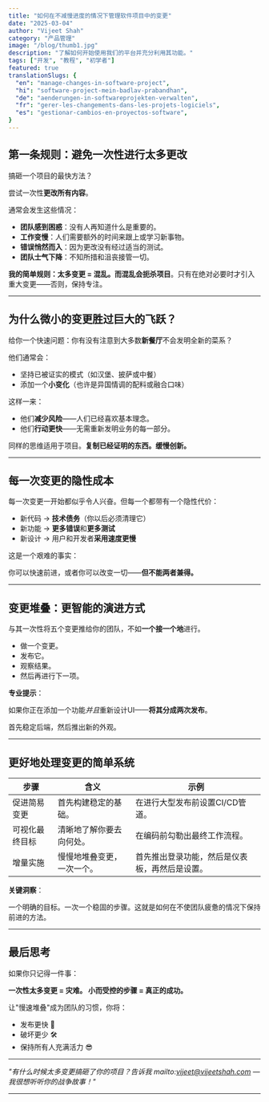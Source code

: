 ```yaml
---
title: "如何在不减慢进度的情况下管理软件项目中的变更"
date: "2025-03-04"
author: "Vijeet Shah"
category: "产品管理"
image: "/blog/thumb1.jpg"
description: "了解如何开始使用我们的平台并充分利用其功能。"
tags: ["开发", "教程", "初学者"]
featured: true
translationSlugs: {
  "en": "manage-changes-in-software-project",
  "hi": "software-project-mein-badlav-prabandhan",
  "de": "aenderungen-in-softwareprojekten-verwalten",
  "fr": "gerer-les-changements-dans-les-projets-logiciels",
  "es": "gestionar-cambios-en-proyectos-software",
}
---
```


## 第一条规则：避免一次性进行太多更改

搞砸一个项目的最快方法？

尝试一次性**更改所有内容**。

通常会发生这些情况：

- **团队感到困惑**：没有人再知道什么是重要的。
- **工作变慢**：人们需要额外的时间来跟上或学习新事物。
- **错误悄然而入**：因为更改没有经过适当的测试。
- **团队士气下降**：不知所措和沮丧接管一切。

**我的简单规则：**太多变更 = 混乱。而混乱**会扼杀项目**。只有在绝对必要时才引入重大变更——否则，保持专注。

---

## 为什么微小的变更胜过巨大的飞跃？

给你一个快速问题：你有没有注意到大多数**新餐厅**不会发明全新的菜系？

他们通常会：

- 坚持已被证实的模式（如汉堡、披萨或中餐）
- 添加一个**小变化**（也许是异国情调的配料或融合口味）

这样一来：

- 他们**减少风险**——人们已经喜欢基本理念。
- 他们**行动更快**——无需重新发明业务的每一部分。

同样的思维适用于项目。**复制已经证明的东西。缓慢创新。**

---

## 每一次变更的隐性成本

每一次变更一开始都似乎令人兴奋。但每一个都带有一个隐性代价：

- 新代码 → **技术债务**（你以后必须清理它）
- 新功能 → **更多错误**和**更多测试**
- 新设计 → 用户和开发者**采用速度更慢**

这是一个艰难的事实：

你可以快速前进，或者你可以改变一切——**但不能两者兼得。**

---

## 变更堆叠：更智能的演进方式

与其一次性将五个变更推给你的团队，不如**一个接一个地**进行。

- 做一个变更。
- 发布它。
- 观察结果。
- 然后再进行下一项。

**专业提示**：

如果你正在添加一个功能*并且*重新设计UI——**将其分成两次发布**。

首先稳定后端，然后推出新的外观。

---

## 更好地处理变更的简单系统

| 步骤 | 含义 | 示例 |
| --- | --- | --- |
| 促进简易变更 | 首先构建稳定的基础。 | 在进行大型发布前设置CI/CD管道。 |
| 可视化最终目标 | 清晰地了解你要去向何处。 | 在编码前勾勒出最终工作流程。 |
| 增量实施 | 慢慢地堆叠变更，一次一个。 | 首先推出登录功能，然后是仪表板，再然后是设置。 |

**关键洞察**：

一个明确的目标。一次一个稳固的步骤。这就是如何在不使团队疲惫的情况下保持前进的方法。

---

## 最后思考

如果你只记得一件事：

**一次性太多变更 = 灾难。
小而受控的步骤 = 真正的成功。**

让"慢速堆叠"成为团队的习惯，你将：

- 发布更快 🚀
- 破坏更少 🛠️
- 保持所有人充满活力 😎

---

*"有什么时候太多变更搞砸了你的项目？告诉我 mailto:vijeet@vijeetshah.com — 我很想听听你的战争故事！"*

---